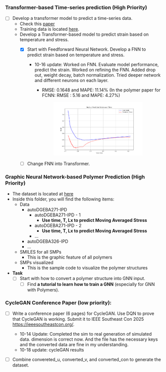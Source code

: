 
### Transformer-based Time-series prediction (High Priority)
* [ ] Develop a transformer model to predict a time-series data. 
  * Check this [paper](./../../../Reference/Polymer%20paper.pdf)
  * Training data is located [here](./../../../../Khan/Polymer_Data/Transformer-based/).
  * Develop a Transformer-based model to predict strain based on temperature and stress. 
    * [x] Start with Feedforward Neural Network. Develop a FNN to predict strain based on temperature and stress.
    
      * 10-16 update: Worked on FNN. Evaluate model performance, predict the strain. Worked on refining the FNN. Added drop out, weight decay, batch normalization. 
      Tried deeper network and different neurons on each layer.

        * RMSE: 0.1648 and MAPE: 11.14% (In the polymer paper for FCNN: RMSE : 5.16 and MAPE: 4.27%)

        <p align="center">
        <img src="./../../../images/Figure_2.png" width="70%">
        </p>

    * [ ] Change FNN into Transformer. 



### Graphic Neural Network-based Polymer Prediction (High Priority)
* The dataset is located at [here](./../../../Polymer_Data/Graphic%20Neural%20Network-based/)
* Inside this folder, you will find the following items:
  * Data
    * autoDGEBA271-IPD
      * autoDGEBA271-IPD - 1
        * **Use time, T, Lx to predict Moving Averaged Stress**
      * autoDGEBA271-IPD - 2
        * **Use time, T, Lx to predict Moving Averaged Stress**
      * ...
    * autoDGEBA326-IPD
    * ...
  * SMILES for all SMPs
    * This is the graphic feature of all polymers
  * SMPs visualized
    * This is the sample code to visualize the polymer structures
* **Task**
  * [ ] Start with how to convert a polymer structure into GNN input. 
    * [ ] Find **a tutorial to learn how to train a GNN** (especially for GNN with Polymers).  

### CycleGAN Conference Paper (low priority): 
  * [ ] Write a conference paper (6 pages) for CycleGAN. Use DQN to prove that CycleGAN is working. Submit it to IEEE Southeast Con 2025 https://ieeesoutheastcon.org/. 

    * 10-14 Update: Completed the sim to real generation of simulated data. dimension is correct now. And the file has the necessary keys and the converted data are fine in my understanding.
    * 10-18 update: cycleGAN results
  * [ ] Combine convereted_u, converted_v, and converted_con to generate the dataset. 

